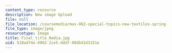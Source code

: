 ```yaml
---
content_type: resource
description: New image Upload
file: null
file_location: /coursemedia/mas-962-special-topics-new-textiles-spring-2010/518ad74e49022ce5dddf08db41d3151e_Final_title_Nadia.jpg
file_type: image/jpeg
resourcetype: Image
title: Final_title_Nadia.jpg
uid: 518ad74e-4902-2ce5-dddf-08db41d3151e
---
```

